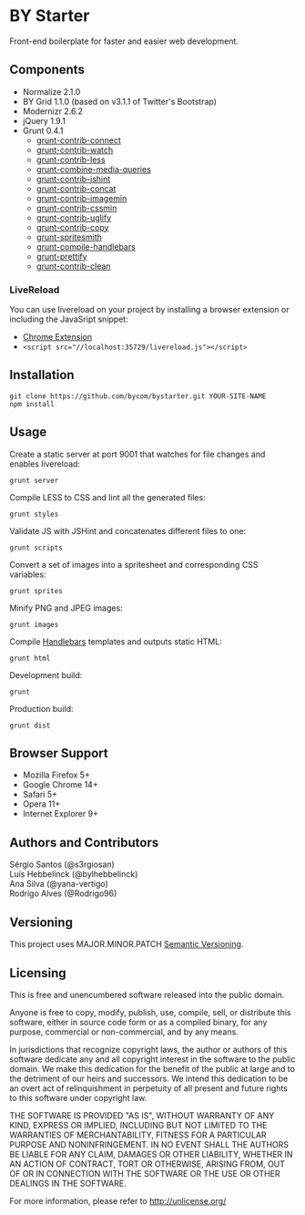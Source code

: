 # BY Starter
Front-end boilerplate for faster and easier web development.

## Components
* Normalize 2.1.0
* BY Grid 1.1.0 (based on v3.1.1 of Twitter's Bootstrap)
* Modernizr 2.6.2
* jQuery 1.9.1
* Grunt 0.4.1  
  * [grunt-contrib-connect](https://github.com/gruntjs/grunt-contrib-connect)  
  * [grunt-contrib-watch](https://github.com/gruntjs/grunt-contrib-watch)  
  * [grunt-contrib-less](https://github.com/gruntjs/grunt-contrib-less)  
  * [grunt-combine-media-queries](https://github.com/buildingblocks/grunt-combine-media-queries)  
  * [grunt-contrib-jshint](https://github.com/gruntjs/grunt-contrib-jshint)  
  * [grunt-contrib-concat](https://github.com/gruntjs/grunt-contrib-concat)  
  * [grunt-contrib-imagemin](https://github.com/gruntjs/grunt-contrib-imagemin)  
  * [grunt-contrib-cssmin](https://github.com/gruntjs/grunt-contrib-cssmin)  
  * [grunt-contrib-uglify](https://github.com/gruntjs/grunt-contrib-uglify)  
  * [grunt-contrib-copy](https://github.com/gruntjs/grunt-contrib-copy)  
  * [grunt-spritesmith](https://github.com/Ensighten/grunt-spritesmith)  
  * [grunt-compile-handlebars](https://github.com/gruntjs/grunt-contrib-handlebars)
  * [grunt-prettify](https://github.com/jonschlinkert/grunt-prettify)
  * [grunt-contrib-clean](https://github.com/gruntjs/grunt-contrib-clean)

### LiveReload
You can use livereload on your project by installing a browser extension or including the JavaSript snippet:
* [Chrome Extension](https://chrome.google.com/webstore/detail/livereload/jnihajbhpnppcggbcgedagnkighmdlei?hl=en)
* ```<script src="//localhost:35729/livereload.js"></script>```

## Installation
```
git clone https://github.com/bycom/bystarter.git YOUR-SITE-NAME  
npm install
```

## Usage

Create a static server at port 9001 that watches for file changes and enables livereload:
```
grunt server  
```

Compile LESS to CSS and lint all the generated files:
```
grunt styles  
```

Validate JS with JSHint and concatenates different files to one:
```
grunt scripts  
```

Convert a set of images into a spritesheet and corresponding CSS variables:
```
grunt sprites  
```

Minify PNG and JPEG images:
```
grunt images  
```

Compile [Handlebars](http://handlebarsjs.com) templates and outputs static HTML:
```
grunt html  
```

Development build:
```
grunt  
```

Production build:
```
grunt dist  
``` 

## Browser Support
* Mozilla Firefox 5+
* Google Chrome 14+
* Safari 5+
* Opera 11+
* Internet Explorer 9+

## Authors and Contributors
Sérgio Santos (@s3rgiosan)  
Luís Hebbelinck (@bylhebbelinck)  
Ana Silva (@yana-vertigo)  
Rodrigo Alves (@Rodrigo96)  

## Versioning
This project uses MAJOR.MINOR.PATCH [Semantic Versioning](http://semver.org/).

## Licensing
This is free and unencumbered software released into the public domain.

Anyone is free to copy, modify, publish, use, compile, sell, or
distribute this software, either in source code form or as a compiled
binary, for any purpose, commercial or non-commercial, and by any
means.

In jurisdictions that recognize copyright laws, the author or authors
of this software dedicate any and all copyright interest in the
software to the public domain. We make this dedication for the benefit
of the public at large and to the detriment of our heirs and
successors. We intend this dedication to be an overt act of
relinquishment in perpetuity of all present and future rights to this
software under copyright law.

THE SOFTWARE IS PROVIDED "AS IS", WITHOUT WARRANTY OF ANY KIND,
EXPRESS OR IMPLIED, INCLUDING BUT NOT LIMITED TO THE WARRANTIES OF
MERCHANTABILITY, FITNESS FOR A PARTICULAR PURPOSE AND NONINFRINGEMENT.
IN NO EVENT SHALL THE AUTHORS BE LIABLE FOR ANY CLAIM, DAMAGES OR
OTHER LIABILITY, WHETHER IN AN ACTION OF CONTRACT, TORT OR OTHERWISE,
ARISING FROM, OUT OF OR IN CONNECTION WITH THE SOFTWARE OR THE USE OR
OTHER DEALINGS IN THE SOFTWARE.

For more information, please refer to <http://unlicense.org/>
